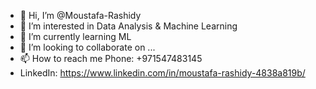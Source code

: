 - 👋 Hi, I’m @Moustafa-Rashidy
- 👀 I’m interested in Data Analysis & Machine Learning
- 🌱 I’m currently learning ML
- 💞️ I’m looking to collaborate on ...
- 📫 How to reach me Phone: +971547483145
- LinkedIn: https://www.linkedin.com/in/moustafa-rashidy-4838a819b/ 

<!---
Moustafa-Rashidy/Moustafa-Rashidy is a ✨ special ✨ repository because its `README.md` (this file) appears on your GitHub profile.
You can click the Preview link to take a look at your changes.
--->
